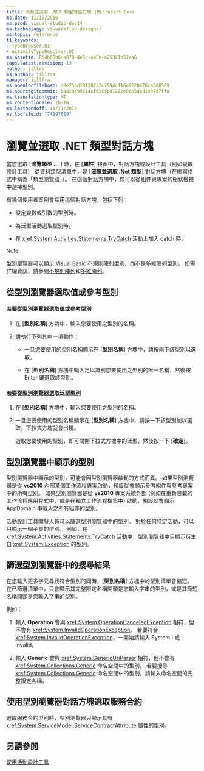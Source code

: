```yaml
---
title: 流覽並選取 .NET 類型對話方塊 |Microsoft Docs
ms.date: 11/15/2016
ms.prod: visual-studio-dev14
ms.technology: vs-workflow-designer
ms.topic: reference
f1_keywords:
- TypeBrowser.UI
- ActivityTypeResolver.UI
ms.assetid: 864b60b6-a070-4e5c-aa5b-a25341b57ea6
caps.latest.revision: 13
author: jillre
ms.author: jillfra
manager: jillfra
ms.openlocfilehash: d8e25ad181202a2c7994c116e2220426ca3d8509
ms.sourcegitcommit: bad28e99214cf62cfbd1222e8cb5ded1997d7ff0
ms.translationtype: MT
ms.contentlocale: zh-TW
ms.lasthandoff: 11/21/2019
ms.locfileid: "74297619"
---
```

# <a name="browse-and-select-a-net-type-dialog-box"></a>瀏覽並選取 .NET 類型對話方塊
當您選取 [**流覽類型 ...** ] 時，在 [**屬性**] 視窗中，對話方塊或設計工具（例如變數設計工具） 從資料類型清單中，是 [**流覽並選取 .Net 類型**] 對話方塊（在縮寫格式中稱為「類型瀏覽器」）。 在這個對話方塊中，您可以從組件與專案的樹狀檢視中選擇型別。

 有幾個使用者案例會採用這個對話方塊，包括下列：

- 設定變數或引數的型別時。

- 為泛型活動選取型別時。

- 在 <xref:System.Activities.Statements.TryCatch> 活動上加入 catch 時。

> [!NOTE]
> 型別瀏覽器可以顯示 Visual Basic 不規則陣列型別，而不是多維陣列型別。 如需詳細資訊，請參閱[不規則陣列](https://go.microsoft.com/fwlink/?LinkId=195226)和[多維陣列](https://go.microsoft.com/fwlink/?LinkId=195227)。

## <a name="selecting-a-value-or-reference-type-from-the-type-browser"></a>從型別瀏覽器選取值或參考型別

#### <a name="to-select-a-value-or-reference-type-from-the-type-browser"></a>若要從型別瀏覽器選取值或參考型別

1. 在 [**型別名稱**] 方塊中，輸入您要使用之型別的名稱。

2. 請執行下列其中一項動作：

    - 一旦您要使用的型別名稱顯示在 [**型別名稱**] 方塊中，請按兩下該型別以選取。

    - 在 [**型別名稱**] 方塊中輸入足以識別您要使用之型別的唯一名稱，然後按 Enter 鍵選取該型別。

#### <a name="to-select-a-generic-type-from-the-type-browser"></a>若要從型別瀏覽器選取泛型型別

1. 在 [**型別名稱**] 方塊中，輸入您要使用之型別的名稱。

2. 一旦您要使用的型別名稱顯示在 [**型別名稱**] 方塊中，請按一下該型別加以選取，下拉式方塊就會出現。

     選取您要使用的型別，即可關閉下拉式方塊中的泛型，然後按一下 [**確定**]。

## <a name="types-displayed-in-the-type-browser"></a>型別瀏覽器中顯示的型別
 型別瀏覽器中顯示的型別，可能會因型別瀏覽器啟動的方式而異。 如果型別瀏覽器是從 **vs2010** 內部某個工作流程專案啟動，預設就會顯示參考組件與參考專案中的所有型別。 如果型別瀏覽器是從 **vs2010** 專案系統外部 (例如在重新裝載的工作流程應用程式中，或是在獨立工作流程檔案中) 啟動，預設就會顯示 AppDomain 中載入之所有組件的型別。

 活動設計工具開發人員可以篩選型別瀏覽器中的型別。 對於任何特定活動，可以只顯示一個子集的型別。 例如，在 <xref:System.Activities.Statements.TryCatch> 活動中，型別瀏覽器中只顯示衍生自 <xref:System.Exception> 的型別。

## <a name="filtering-search-results-in-the-type-browser"></a>篩選型別瀏覽器中的搜尋結果
 在您輸入更多字元尋找符合型別的同時，[**型別名稱**] 方塊中的型別清單會縮短。 在已篩選清單中，只會顯示其完整限定名稱開頭是您輸入字串的型別，或是其簡短名稱開頭是您輸入字串的型別。

 例如：

1. 輸入 **Operation** 會與 <xref:System.OperationCanceledException> 相符，但不會有 <xref:System.InvalidOperationException>。 若要符合 <xref:System.InvalidOperationException>，一開始請輸入 System.I 或 Invalid。

2. 輸入 **Generic** 會與 <xref:System.GenericUriParser> 相符，但不會有 <xref:System.Collections.Generic> 命名空間中的型別。 若要搜尋 <xref:System.Collections.Generic> 命名空間中的型別，請輸入命名空間的完整限定名稱。

## <a name="selecting-a-service-contract-using-the-type-browser-dialog"></a>使用型別瀏覽器對話方塊選取服務合約
 選取服務合約型別時，型別瀏覽器只顯示具有 <xref:System.ServiceModel.ServiceContractAttribute> 屬性的型別。

## <a name="see-also"></a>另請參閱
 [使用活動設計工具](../workflow-designer/using-the-activity-designers.md)